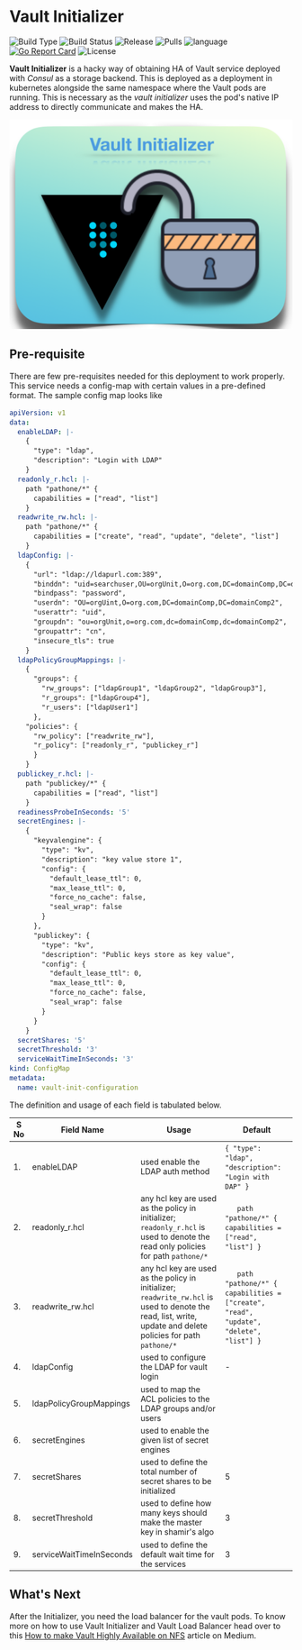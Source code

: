 # Vault Initializer
![Build Type](https://img.shields.io/docker/cloud/automated/gkarthics/vault-initializer.svg)
![Build Status](https://img.shields.io/docker/cloud/build/gkarthics/vault-initializer.svg)
![Release](https://img.shields.io/github/tag-date/gkarthiks/vault-initializer.svg?color=Orange&label=Latest%20Release)
![Pulls](https://img.shields.io/docker/pulls/gkarthics/vault-initializer.svg)
![language](https://img.shields.io/badge/Language-go-blue.svg)
[![Go Report Card](https://goreportcard.com/badge/github.com/gkarthiks/vault-initializer)](https://goreportcard.com/report/github.com/gkarthiks/vault-initializer)
![License](https://img.shields.io/github/license/gkarthiks/vault-initializer.svg)

**Vault Initializer** is a hacky way of obtaining HA of Vault service deployed with *Consul* as a storage backend. This is deployed as a deployment in kubernetes alongside the same namespace where the Vault pods are running. This is necessary as the *vault initializer* uses the pod's native IP address to directly communicate and makes the HA.

![](vault-initializer.png)

## Pre-requisite
There are few pre-requisites needed for this deployment to work properly. This service needs a config-map with certain values in a pre-defined format. The sample config map looks like

```yaml
apiVersion: v1
data:
  enableLDAP: |-
    {
      "type": "ldap",
      "description": "Login with LDAP"
    }
  readonly_r.hcl: |-
    path "pathone/*" {
      capabilities = ["read", "list"]
    }
  readwrite_rw.hcl: |-
    path "pathone/*" {
      capabilities = ["create", "read", "update", "delete", "list"]
    }
  ldapConfig: |-
    {
      "url": "ldap://ldapurl.com:389",
      "binddn": "uid=searchuser,OU=orgUnit,O=org.com,DC=domainComp,DC=domainComp2",
      "bindpass": "password",
      "userdn": "OU=orgUint,O=org.com,DC=domainComp,DC=domainComp2",
      "userattr": "uid",
      "groupdn": "ou=orgUnit,o=org.com,dc=domainComp,dc=domainComp2",
      "groupattr": "cn",
      "insecure_tls": true
    }
  ldapPolicyGroupMappings: |-
    {
      "groups": {
        "rw_groups": ["ldapGroup1", "ldapGroup2", "ldapGroup3"],
        "r_groups": ["ldapGroup4"],
        "r_users": ["ldapUser1"]
      },
    "policies": {
      "rw_policy": ["readwrite_rw"],
      "r_policy": ["readonly_r", "publickey_r"]
      }
    }
  publickey_r.hcl: |-
    path "publickey/*" {
      capabilities = ["read", "list"]
    }
  readinessProbeInSeconds: '5'
  secretEngines: |-
    {
      "keyvalengine": {
        "type": "kv",
        "description": "key value store 1",
        "config": {
          "default_lease_ttl": 0,
          "max_lease_ttl": 0,
          "force_no_cache": false,
          "seal_wrap": false
        }
      },
      "publickey": {
        "type": "kv",
        "description": "Public keys store as key value",
        "config": {
          "default_lease_ttl": 0,
          "max_lease_ttl": 0,
          "force_no_cache": false,
          "seal_wrap": false
        }
      }
    }
  secretShares: '5'
  secretThreshold: '3'
  serviceWaitTimeInSeconds: '3'
kind: ConfigMap
metadata:
  name: vault-init-configuration
```

The definition and usage of each field is tabulated below.

| S No | Field Name | Usage | Default |
|-- | -- | -- | -- |
| 1. | enableLDAP | used enable the LDAP auth method | `{ "type": "ldap", "description": "Login with DAP" }` |
| 2. | readonly_r.hcl | any hcl key are used as the policy in initializer; `readonly_r.hcl` is used to denote the read only policies for path `pathone/*` | `   path "pathone/*" { capabilities = ["read", "list"] }`|
| 3. | readwrite_rw.hcl | any hcl key are used as the policy in initializer; `readwrite_rw.hcl` is used to denote the read, list, write, update and delete policies for path `pathone/*` | `   path "pathone/*" { capabilities = ["create", "read", "update", "delete", "list"] }`|
| 4. | ldapConfig | used to configure the LDAP for vault login | - |
| 5. | ldapPolicyGroupMappings | used to map the ACL policies to the LDAP groups and/or users | |
| 6. | secretEngines | used to enable the given list of secret engines ||
| 7. | secretShares | used to define the total number of secret shares to be initialized | 5 |
| 8. | secretThreshold | used to define how many keys should make the master key in shamir's algo | 3 |
| 9. | serviceWaitTimeInSeconds | used to define the default wait time for the services | 3 |

## What's Next
After the Initializer, you need the load balancer for the vault pods. To know more on how to use Vault Initializer and Vault Load Balancer head over to this [How to make Vault Highly Available on NFS](https://medium.com/@github.gkarthiks/how-to-make-opensource-vault-highly-available-on-nfs-5af0c68070d8) article on Medium.
